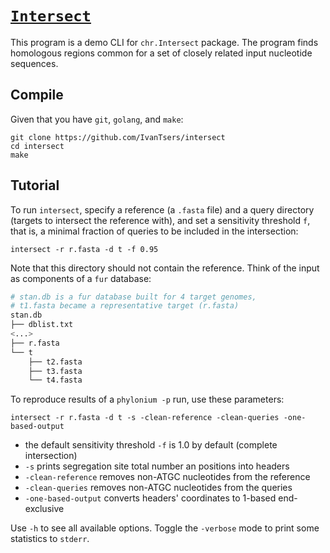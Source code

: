 # [`Intersect`](https://owncloud.gwdg.de/index.php/s/G3ur0inxw8Dlymd)
This program is a demo CLI for `chr.Intersect` package. The program
finds homologous regions common for a set of closely related input
nucleotide sequences.

## Compile
Given that you have `git`, `golang`, and `make`:

	git clone https://github.com/IvanTsers/intersect
	cd intersect
	make

## Tutorial
To run `intersect`, specify a reference (a `.fasta` file)
and a query directory (targets to intersect the reference with), and
set a sensitivity threshold `f`, that is, a minimal fraction of
queries to be included in the intersection:

	intersect -r r.fasta -d t -f 0.95

Note that this directory should not contain the reference. Think of
the input as components of a `fur` database:

```bash
# stan.db is a fur database built for 4 target genomes, 
# t1.fasta became a representative target (r.fasta)
stan.db
├── dblist.txt
<...>
├── r.fasta
└── t
    ├── t2.fasta
    ├── t3.fasta
    └── t4.fasta
```

To reproduce results of a `phylonium -p` run, use these parameters:

	intersect -r r.fasta -d t -s -clean-reference -clean-queries -one-based-output
	
 - the default sensitivity threshold `-f` is 1.0 by default (complete intersection)
 - `-s` prints segregation site total number an positions into headers
 - `-clean-reference` removes non-ATGC nucleotides from the reference
 - `-clean-queries` removes non-ATGC nucleotides from the queries
 - `-one-based-output` converts headers' coordinates to 1-based end-exclusive

Use `-h` to see all available options. Toggle the `-verbose` mode to
print some statistics to `stderr`.